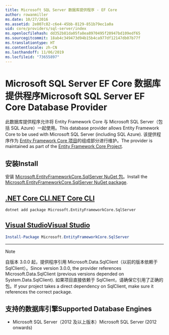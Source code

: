 ```yaml
---
title: Microsoft SQL Server 数据库提供程序 - EF Core
author: rowanmiller
ms.date: 10/27/2016
ms.assetid: 2e007c82-c6e4-45bb-8129-851b79ec1a0a
uid: core/providers/sql-server/index
ms.openlocfilehash: dd352b81da05fa8ea8970495f20947bd109edf65
ms.sourcegitcommit: 18ab4c349473d94b15b4ca977df12147db07b77f
ms.translationtype: HT
ms.contentlocale: zh-CN
ms.lasthandoff: 11/06/2019
ms.locfileid: "73655897"
---
```

# <a name="microsoft-sql-server-ef-core-database-provider"></a><span data-ttu-id="57141-102">Microsoft SQL Server EF Core 数据库提供程序</span><span class="sxs-lookup"><span data-stu-id="57141-102">Microsoft SQL Server EF Core Database Provider</span></span>

<span data-ttu-id="57141-103">此数据库提供程序允许将 Entity Framework Core 与 Microsoft SQL Server（包括 SQL Azure）一起使用。</span><span class="sxs-lookup"><span data-stu-id="57141-103">This database provider allows Entity Framework Core to be used with Microsoft SQL Server (including SQL Azure).</span></span> <span data-ttu-id="57141-104">该提供程序作为 [Entity Framework Core 项目](https://github.com/aspnet/EntityFrameworkCore)的组成部分进行维护。</span><span class="sxs-lookup"><span data-stu-id="57141-104">The provider is maintained as part of the [Entity Framework Core Project](https://github.com/aspnet/EntityFrameworkCore).</span></span>

## <a name="install"></a><span data-ttu-id="57141-105">安装</span><span class="sxs-lookup"><span data-stu-id="57141-105">Install</span></span>

<span data-ttu-id="57141-106">安装 [Microsoft.EntityFrameworkCore.SqlServer NuGet 包](https://www.nuget.org/packages/Microsoft.EntityFrameworkCore.SqlServer/)。</span><span class="sxs-lookup"><span data-stu-id="57141-106">Install the [Microsoft.EntityFrameworkCore.SqlServer NuGet package](https://www.nuget.org/packages/Microsoft.EntityFrameworkCore.SqlServer/).</span></span>

## <a name="net-core-clitabdotnet-core-cli"></a>[<span data-ttu-id="57141-107">.NET Core CLI</span><span class="sxs-lookup"><span data-stu-id="57141-107">.NET Core CLI</span></span>](#tab/dotnet-core-cli)

``` console
dotnet add package Microsoft.EntityFrameworkCore.SqlServer
```

## <a name="visual-studiotabvs"></a>[<span data-ttu-id="57141-108">Visual Studio</span><span class="sxs-lookup"><span data-stu-id="57141-108">Visual Studio</span></span>](#tab/vs)

``` powershell
Install-Package Microsoft.EntityFrameworkCore.SqlServer
```

***

> [!NOTE]
> <span data-ttu-id="57141-109">自版本 3.0.0 起，提供程序引用 Microsoft.Data.SqlClient（以前的版本依赖于 SqlClient）。</span><span class="sxs-lookup"><span data-stu-id="57141-109">Since version 3.0.0, the provider references Microsoft.Data.SqlClient (previous versions depended on System.Data.SqlClient).</span></span> <span data-ttu-id="57141-110">如果项目直接依赖于 SqlClient，请确保它引用了正确的包。</span><span class="sxs-lookup"><span data-stu-id="57141-110">If your project takes a direct dependency on SqlClient, make sure it references the correct package.</span></span>

## <a name="supported-database-engines"></a><span data-ttu-id="57141-111">支持的数据库引擎</span><span class="sxs-lookup"><span data-stu-id="57141-111">Supported Database Engines</span></span>

* <span data-ttu-id="57141-112">Microsoft SQL Server（2012 及以上版本）</span><span class="sxs-lookup"><span data-stu-id="57141-112">Microsoft SQL Server (2012 onwards)</span></span>
